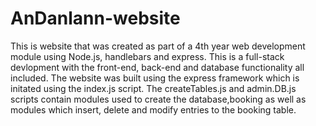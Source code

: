 # AnDanlann-website
This is website that was created as part of a 4th year web development module using Node.js, handlebars and express. This is a full-stack devlopment with the front-end, back-end and database functionality all included. The website was built using the express framework which is initated using the index.js script. The createTables.js and admin.DB.js scripts contain modules used to create the database,booking as well as modules which insert, delete and modify entries to the booking table.
